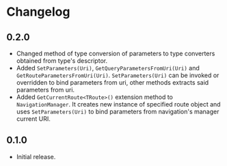 # Changelog

## 0.2.0

* Changed method of type conversion of parameters to type converters obtained from type's descriptor.
* Added `SetParameters(Uri)`, `GetQueryParametersFromUri(Uri)` and `GetRouteParametersFromUri(Uri)`. `SetParameters(Uri)` can be invoked or overridden to bind parameters from uri, other methods extracts said parameters from uri.
* Added `GetCurrentRoute<TRoute>()` extension method to `NavigationManager`. It creates new instance of specified route object and uses `SetParameters(Uri)` to bind parameters from navigation's manager current URI.

## 0.1.0

* Initial release.
